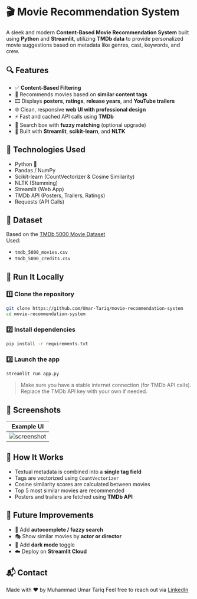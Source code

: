 # 🎬 Movie Recommendation System

A sleek and modern **Content-Based Movie Recommendation System** built using **Python** and **Streamlit**, utilizing **TMDb data** to provide personalized movie suggestions based on metadata like genres, cast, keywords, and crew.

## 🔍 Features

- ✅ **Content-Based Filtering** 
- 🧠 Recommends movies based on **similar content tags**
- 🎞️ Displays **posters**, **ratings**, **release years**, and **YouTube trailers**
- 🌐 Clean, responsive **web UI with professional design**
- ⚡ Fast and cached API calls using **TMDb**
- 🎯 Search box with **fuzzy matching** (optional upgrade)
- 🧰 Built with **Streamlit**, **scikit-learn**, and **NLTK**

## 🧪 Technologies Used

- Python 🐍  
- Pandas / NumPy  
- Scikit-learn (CountVectorizer & Cosine Similarity)  
- NLTK (Stemming)  
- Streamlit (Web App)  
- TMDb API (Posters, Trailers, Ratings)  
- Requests (API Calls)

## 📁 Dataset

Based on the [TMDb 5000 Movie Dataset](https://www.kaggle.com/datasets/tmdb/tmdb-movie-metadata/data)  
Used:
- `tmdb_5000_movies.csv`
- `tmdb_5000_credits.csv`

## 🚀 Run It Locally

### 1️⃣ Clone the repository
```bash
git clone https://github.com/Umar-Tariq/movie-recommendation-system
cd movie-recommendation-system
```

### 2️⃣ Install dependencies
```bash
pip install -r requirements.txt
```

### 3️⃣ Launch the app
```bash
streamlit run app.py
```

> Make sure you have a stable internet connection (for TMDb API calls).  
> Replace the TMDb API key with your own if needed.

## 📸 Screenshots

| Example UI                                                           |
| -------------------------------------------------------------------- |
| ![screenshot](C:\Users\tariq\OneDrive\Desktop\Projects\images\1.png) |


## 🧠 How It Works

- Textual metadata is combined into a **single tag field**
- Tags are vectorized using `CountVectorizer`
- Cosine similarity scores are calculated between movies
- Top 5 most similar movies are recommended
- Posters and trailers are fetched using **TMDb API**

## 📌 Future Improvements

- 🎯 Add **autocomplete / fuzzy search**
- 🎭 Show similar movies by **actor or director**
- 🌙 Add **dark mode** toggle
- ☁️ Deploy on **Streamlit Cloud**

## 📬 Contact

Made with ❤️ by Muhammad Umar Tariq 
Feel free to reach out via [LinkedIn](https://www.linkedin.com/in/mumartariqdev/)
